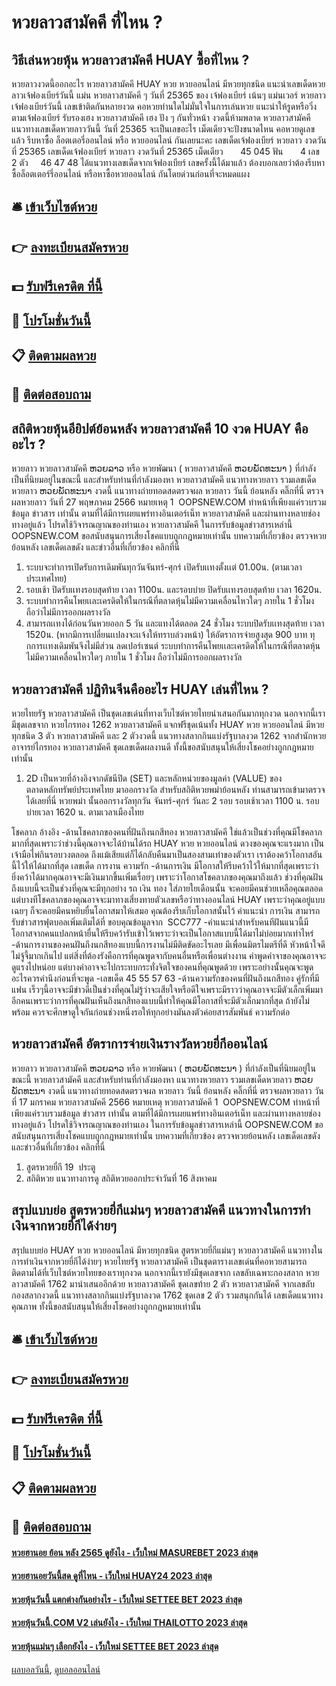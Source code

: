 # หวยลาวสามัคคี ที่ไหน ?
## วิธีเล่นหวยหุ้น หวยลาวสามัคคี HUAY ซื้อที่ไหน ?
หวยลาวงวดนี้ออกอะไร หวยลาวสามัคคี HUAY หวย หวยออนไลน์ มีหวยทุกชนิด แนะนำเลขเด็ดหวยลาวเจ้ฟองเบียร์วันนี้ แม่น หวยลาวสามัคคี ๆ วันที่ 25365 ของ เจ้ฟองเบียร์ เน้นๆ แม่นเวอร์ หวยลาวเจ้ฟองเบียร์วันนี้ เลขเข้าติดกันหลายงวด คอหวยท่านใดไม่มั่นใจในการเล่นหวย แนะนำให้รูดหรือวิ่งตามเจ้ฟองเบียร์ รับรองเฮง หวยลาวสามัคคี เฮง ปัง ๆ กันทั่วหน้า งวดนี้ห้ามพลาด หวยลาวสามัคคี แนวทางเลขเด็ดหวยลาววันนี้ วันที่ 25365 จะเป็นเลขอะไร เม็ดเดียวจะปังขนาดไหน คอหวยดูเลขแล้ว รีบหาซื้อ ล็อตเตอรี่ออนไลน์ หรือ หวยออนไลน์ กันเลยนะคะ
เลขเด็ดเจ้ฟองเบียร์ หวยลาว งวดวันที่ 25365
เลขเด็ดเจ้ฟองเบียร์ หวยลาว งวดวันที่ 25365
เม็ดเดียว       45 045
ฟัน       4
เลข 2 ตัว     46 47 48
ได้แนวทางเลขเด็ดจากเจ้ฟองเบียร์ เลขครั้งนี้ได้มาแล้ว ต้องบอกเลยว่าต้องรีบหาซื้อล็อตเตอร์รี่ออนไลน์ หรือหาซื้อหวยออนไลน์ กันโดยด่วนก่อนที่จะหมดแผง

## 🛎 [เข้าเว็บไซต์หวย](https://bit.ly/3BG5bNw)
## 👉 [ลงทะเบียนสมัครหวย](https://bit.ly/3BG5bNw)
## 💵 [รับฟรีเครดิต ที่นี้](https://bit.ly/3C3mvgS)
## 👑 [โปรโมชั่นวันนี้](https://bit.ly/3C3mvgS)
## 📋 [ติดตามผลหวย](https://bit.ly/3C3mvgS)
## 📱 [ติดต่อสอบถาม](https://bit.ly/3C3mvgS)

## สถิติหวยหุ้นอียิปต์ย้อนหลัง หวยลาวสามัคคี 10 งวด HUAY คืออะไร ?
หวยลาว หวยลาวสามัคคี ຫວຍລາວ หรือ หวยพัฒนา ( หวยลาวสามัคคี ຫວຍພັດທະນາ ) ที่กำลังเป็นที่นิยมอยู่ในขณะนี้ และสำหรับท่านที่กำลังมองหา หวยลาวสามัคคี แนวทางหวยลาว รวมเลขเด็ดหวยลาว ຫວຍພັດທະນາ งวดนี้
 แนวทางถ่ายทอดสดตรวจผล หวยลาว วันนี้ ย้อนหลัง คลิ๊กที่นี่ 
ตรวจผลหวยลาว วันที่ 27 พฤษภาคม 2566
หมายเหตุ 1  OOPSNEW.COM ทำหน้าที่เพียงแค่รวบรวมข้อมูล ข่าวสาร เท่านั้น ตามที่ได้มีการเผยแพร่ทางอินเตอร์เน็ท หวยลาวสามัคคี และผ่านทางหลายช่องทางอยู่แล้ว โปรดใช้วิจารณญาณของท่านเอง หวยลาวสามัคคี ในการรับข้อมูลข่าวสารเหล่านี้ OOPSNEW.COM ขอสนับสนุนการเสี่ยงโชคแบบถูกกฎหมายเท่านั้น
บทความที่เกี่ยวข้อง
ตรวจหวยย้อนหลัง เลขเด็ดเลขดัง และข่าวอื่นที่เกี่ยวข้อง คลิกที่นี่
1. ระบบจะทำการเปิดรับการเดิมพันทุกวันจันทร์-ศุกร์ เปิดรับเเทงตั้งเเต่ 01.00น. (ตามเวลาประเทศไทย)
2. รอบเช้า ปิดรับเเทงรอบสุดท้าย เวลา 1100น. และรอบบ่าย ปิดรับเเทงรอบสุดท้าย เวลา 1620น.
3. ระบบทำการคืนโพยเเละเครดิตให้ในกรณีที่ตลาดหุ้นไม่มีความเคลื่อนไหวใดๆ ภายใน 1 ชั่วโมง ถือว่าไม่มีการออกผลรางวัล
4. สามารถเเทงได้ก่อนวันหวยออก 5 วัน และแทงได้ตลอด 24 ชั่วโมง ระบบปิดรับเเทงสุดท้าย เวลา 1520น. (หากมีการเปลี่ยนเเปลงจะเเจ้งให้ทราบล่วงหน้า) ให้อัตราการจ่ายสูงสุด 900 บาท ทุกการเเทงเดิมพันจึงไม่มีส่วน ลดเปอร์เซนต์ ระบบทำการคืนโพยเเละเครดิตให้ในกรณีที่ตลาดหุ้นไม่มีความเคลื่อนไหวใดๆ ภายใน 1 ชั่วโมง ถือว่าไม่มีการออกผลรางวัล

## หวยลาวสามัคคี ปฏิทินจีนคืออะไร HUAY เล่นที่ไหน ?
หวยไทยรัฐ หวยลาวสามัคคี เป็นชุดเลขเด่นที่ทางเว็บไซต์หวยไทยนำเสนอกันมากทุกงวด นอกจากนี้เรามีชุดเลขจาก หวยไกรทอง 1262 หวยลาวสามัคคี แจกฟรีชุดเน้นทั้ง HUAY หวย หวยออนไลน์ มีหวยทุกชนิด 3 ตัว หวยลาวสามัคคี และ 2 ตัวงวดนี้ แนวทางสลากกินแบ่งรัฐบาลงวด 1262 จากสำนักหวยอาจารย์ไกรทอง หวยลาวสามัคคี ชุดเลขเด็ดผลงานดี ทั้งนี้ขอสนับสนุนให้เสี่ยงโชคอย่างถูกกฎหมายเท่านั้น
1. 2D เป็นหวยที่อ้างอิงจากดัชนีปิด (SET) และหลักหน่วยของมูลค่า (VALUE) ของตลาดหลักทรัพย์ประเทศไทย มาออกรางวัล สำหรับสถิติหวยพม่าย้อนหลัง ท่านสามารถเข้ามาตรวจได้เลยที่นี่ หวยพม่า นั้นออกรางวัลทุกวัน จันทร์-ศุกร์ วันละ 2 รอบ รอบเช้าเวลา 1100 น. รอบบ่ายเวลา 1620 น. ตามเวลาเมืองไทย

โชคลาภ
อ้างอิง
-ด้านโชคลาภของคนที่ฝันถึงนกสีทอง หวยลาวสามัคคี ใช่แล้วเป็นช่วงที่คุณมีโชคลาภมากที่สุดเพราะว่าช่วงนี้คุณอาจจะได้บ้านได้รถ HUAY หวย หวยออนไลน์ ดวงของคุณจะแรงมาก เป็นเจ้ามือไพ่กินรอบวงตลอด ถึงแม้เสียแต่ก็ได้กลับคืนมาเป็นสองสามเท่าของตัวเรา เราต้องคว้าโอกาสอันนี้ไว้ให้ได้มากที่สุด
เลขเด็ด
การงาน
ความรัก
-ด้านการเงิน มีโอกาสให้รีบคว้าไว้ให้มากที่สุดเพราะว่ายิ่งคว้าได้มากคุณอาจจะมีเงินมากขึ้นเพิ่มเรื่อยๆ เพราะว่าโอกาสโชคลาภของคุณมาถึงแล้ว ช่วงที่คุณฝันถึงแบบนี้จะเป็นช่วงที่คุณจะมีทุกอย่าง รถ เงิน ทอง ใส่ภายใยเดือนนั้น จะคอยมีคนช่วยเหลือคุณตลอด แต่บางทีโชคลาภของคุณอาจจะมาทางเสี่ยงทายตัวเลขหรือว่าทางออนไลน์ HUAY เพราะว่าคุณอยู่แบบเฉยๆ ก็จะคอยมีคนหยิบยื่นโอกาสมาให้เสมอ คุณต้องรีบเก็บโอกาสนั้นไว้
คำแนะนำ
การเงิน
สามารถรับข่าวสารฟุตบอลเพิ่มเติมได้ที่
ขอบคุณข้อมูลจาก  SCC777
-คำแนะนำสำหรับคนทีฝันแนวนี้มีโอกาสจากคนแปลกหน้ายื่นให้รีบคว้ารับเข้าไว้เพราะว่าจะเป็นโอกาสแบบนี้ได้มาไม่บ่อยมากเท่าไหร่
-ด้านการงานของคนฝันถึงนกสีทองแบบนี้การงานไม่มีติดขัดอะไรเลย มีเพื่อนมิตรไมตรีที่ดี หัวหน้าใจดี ไม่จู้จี้มากเกินไป แต่สิ่งที่ต้องรังคือการที่คุณพูดจากับคนอื่นหรือเพื่อนต่างงาน คำพูดคำจาของคุณอาจจะดูแรงไปหน่อย แต่บางคำอาจจะไปกระทบกระทั่งจิตใจของคนที่คุณพูดด้วย เพราะอย่างนั้นคุณจะพูดอะไรควรคำนึงก่อนที่จะพูด
-เลขเด็ด 45 55 57 63
-ด้านความรักของคนที่ฝันถึงนกสีทอง คู่รักที่มีแฟน เร็วๆนี้อาจจะมีข่าวดีเป็นช่วงที่คุณไม่รู้ว่าจะเสียใจหรือดีใจเพราะมีราวว่าคุณอาจจะมีตัวเล็กเพิ่มมาอีกคนเพราะว่าการที่คุณฝันเห็นถึงนกสีทองแบบนี้ทำให้คุณมีโอกาสที่จะมีตัวเล็กมากที่สุด ถ้ายังไม่พร้อม ควรจะศึกษาดูใจกันก่อนช่วงหนึ่งรอให้ทุกอย่างมันลงตัวค่อยสารสัมพันธ์ ความรักต่อ

## หวยลาวสามัคคี อัตราการจ่ายเงินรางวัลหวยยี่กีออนไลน์
หวยลาว หวยลาวสามัคคี ຫວຍລາວ หรือ หวยพัฒนา ( ຫວຍພັດທະນາ ) ที่กำลังเป็นที่นิยมอยู่ในขณะนี้ หวยลาวสามัคคี และสำหรับท่านที่กำลังมองหา แนวทางหวยลาว รวมเลขเด็ดหวยลาว ຫວຍພັດທະນາ งวดนี้
 แนวทางถ่ายทอดสดตรวจผล หวยลาว วันนี้ ย้อนหลัง คลิ๊กที่นี่ 
ตรวจผลหวยลาว วันที่ 17 มกราคม หวยลาวสามัคคี 2566
หมายเหตุ หวยลาวสามัคคี 1  OOPSNEW.COM ทำหน้าที่เพียงแค่รวบรวมข้อมูล ข่าวสาร เท่านั้น ตามที่ได้มีการเผยแพร่ทางอินเตอร์เน็ท และผ่านทางหลายช่องทางอยู่แล้ว โปรดใช้วิจารณญาณของท่านเอง ในการรับข้อมูลข่าวสารเหล่านี้ OOPSNEW.COM ขอสนับสนุนการเสี่ยงโชคแบบถูกกฎหมายเท่านั้น
บทความที่เกี่ยวข้อง
ตรวจหวยย้อนหลัง เลขเด็ดเลขดัง และข่าวอื่นที่เกี่ยวข้อง คลิกที่นี่
1. สูตรหวยยี่กี 19  ประตู
2. สถิติหวย แนวทางการดู สถิติหวยออกประจำวันที่ 16 สิงหาคม

## สรุปแบบย่อ สูตรหวยยี่กีแม่นๆ หวยลาวสามัคคี แนวทางในการทำเงินจากหวยยี่กีได้ง่ายๆ
สรุปแบบย่อ HUAY หวย หวยออนไลน์ มีหวยทุกชนิด สูตรหวยยี่กีแม่นๆ หวยลาวสามัคคี แนวทางในการทำเงินจากหวยยี่กีได้ง่ายๆ หวยไทยรัฐ หวยลาวสามัคคี เป็นชุดตารางเลขเด่นที่คอหวยสามารถติดตามได้ที่เว็บไซต์หวยไทยของเราทุกงวด นอกจากนี้เรายังมีชุดเลขจาก เลขลับเฉพาะกองสลาก หวยลาวสามัคคี 1762 มานำเสนออีกด้วย หวยลาวสามัคคี ชุดเลขท้าย 2 ตัว หวยลาวสามัคคี จากเลขลับกองสลากงวดนี้ แนวทางสลากกินแบ่งรัฐบาลงวด 1762 ชุดเลข 2 ตัว รวมสนุกกันได้ เลขเด็ดแนวทางคุณภาพ ทั้งนี้ขอสนับสนุนให้เสี่ยงโชคอย่างถูกกฎหมายเท่านั้น

## 🛎 [เข้าเว็บไซต์หวย](https://bit.ly/3BG5bNw)
## 👉 [ลงทะเบียนสมัครหวย](https://bit.ly/3BG5bNw)
## 💵 [รับฟรีเครดิต ที่นี้](https://bit.ly/3C3mvgS)
## 👑 [โปรโมชั่นวันนี้](https://bit.ly/3C3mvgS)
## 📋 [ติดตามผลหวย](https://bit.ly/3C3mvgS)
## 📱 [ติดต่อสอบถาม](https://bit.ly/3C3mvgS)

#### [หวยฮานอย ย้อน หลัง 2565 ดูยังไง - เว็บใหม่ MASUREBET 2023 ล่าสุด](https://atom.io/themes/หวยฮานอย%20ย้อน%20หลัง%202565%20ดูยังไง%20-%20เว็บใหม่%20masurebet%202023%20ล่าสุด)
#### [หวยฮานอยวันนี้สด ดูที่ไหน - เว็บใหม่ HUAY24 2023 ล่าสุด](https://atom.io/themes/หวยฮานอยวันนี้สด%20ดูที่ไหน%20-%20เว็บใหม่%20huay24%202023%20ล่าสุด)
#### [หวยหุ้นวันนี้ แตกต่างกันอย่างไร - เว็บใหม่ SETTEE BET 2023 ล่าสุด](https://atom.io/themes/หวยหุ้นวันนี้%20แตกต่างกันอย่างไร%20-%20เว็บใหม่%20settee%20bet%202023%20ล่าสุด)
#### [หวยหุ้นวันนี้.COM V2 เล่นยังไง - เว็บใหม่ THAILOTTO 2023 ล่าสุด](https://atom.io/themes/หวยหุ้นวันนี้.com%20v2%20เล่นยังไง%20-%20เว็บใหม่%20thailotto%202023%20ล่าสุด)
#### [หวยหุ้นแม่นๆ เลือกยังไง - เว็บใหม่ SETTEE BET 2023 ล่าสุด](https://atom.io/themes/หวยหุ้นแม่นๆ%20เลือกยังไง%20-%20เว็บใหม่%20settee%20bet%202023%20ล่าสุด)

[ผลบอลวันนี้](https://siamsport.tv "ผลบอลวันนี้"), [ดูบอลออนไลน์](https://siamsport.tv/ดูบอลสด "ดูบอลออนไลน์")